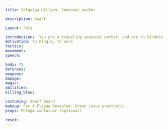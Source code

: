 ```yaml
---
title: Colgelga Hillgem- Seasonal worker

description: Dwarf

Layout: role

introduction:  You are a traveling seasonal worker, and are in Vindale seeking work with the upcoming harvest. You barely recalls traveling with a sick man on their way into town, but not much about him. You recall there being many sick people though on their way into the city. You drank from the spring when you entered town.
motivation: to mingle, to work
tactics: 
movement:
speech:

body: 75
defenses: 
weapons: 
damage:
magic: 
abilities:
killing_blow: 

costuming: dwarf beard
makeup: For A Plague Revealed- Green Lotus prosthetic  
props: Phlegm container (optional) 

reset:
---
```

 

